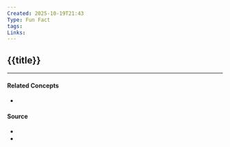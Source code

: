 ```yaml
---
Created: 2025-10-19T21:43
Type: Fun Fact
tags:
Links:
---
```


## {{title}}




---
#### Related Concepts
- 

#### Source
- 
- 
